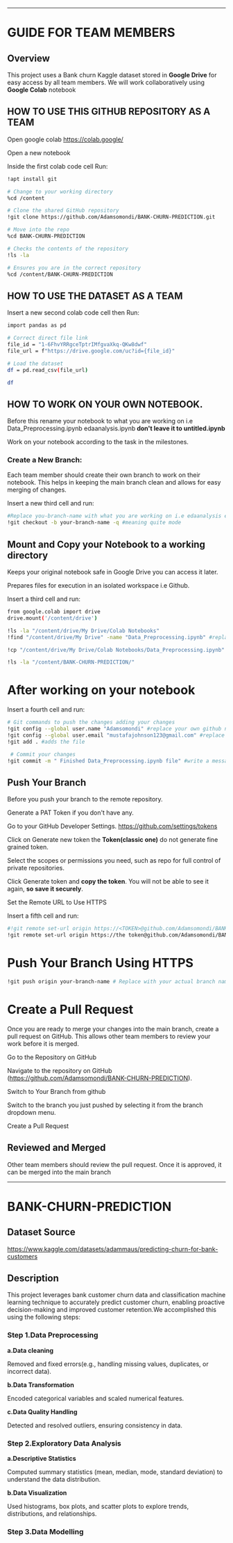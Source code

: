 ---
# GUIDE FOR TEAM MEMBERS 

## Overview
This project uses a  Bank churn Kaggle dataset stored in **Google Drive** for easy access by all team members. We will work collaboratively using **Google Colab** notebook

## HOW TO USE THIS GITHUB REPOSITORY AS A TEAM

Open google colab https://colab.google/

Open  a new notebook

Inside the first colab code cell Run:
```sh
!apt install git

# Change to your working directory
%cd /content

# Clone the shared GitHub repository
!git clone https://github.com/Adamsomondi/BANK-CHURN-PREDICTION.git

# Move into the repo
%cd BANK-CHURN-PREDICTION

# Checks the contents of the repository
!ls -la

# Ensures you are in the correct repository
%cd /content/BANK-CHURN-PREDICTION
```

## HOW TO USE THE DATASET AS A TEAM

 Insert a new second colab code cell then Run:
 ```sh
 import pandas as pd

# Correct direct file link
file_id = "1-6FhvYRRgceTptrIMfgvaXkq-QKw8dwf"
file_url = f"https://drive.google.com/uc?id={file_id}"

# Load the dataset
df = pd.read_csv(file_url)

df
```

## HOW TO WORK ON YOUR OWN NOTEBOOK.

Before this rename your notebook to what you are working on i.e Data_Preprocessing.ipynb edaanalysis.ipynb<b> don't leave it to untitled.ipynb</b>

Work on your notebook according to the task in the milestones.

 ### Create a New Branch: 
 
 Each team member should create their own branch to work on their notebook. This helps in keeping the main branch clean and allows for easy merging of changes.

 Insert a new third cell and run:
 
 ```sh
 #Replace you-branch-name with what you are working on i.e edaanalysis etc..
 !git checkout -b your-branch-name -q #meaning quite mode
  ```

## Mount and Copy  your Notebook to a  working directory

Keeps your original notebook safe in Google Drive you can access it later.

Prepares files for execution in an isolated workspace i.e Github.

Insert a third cell and run:

```sh
from google.colab import drive
drive.mount('/content/drive')

!ls -la "/content/drive/My Drive/Colab Notebooks"
!find "/content/drive/My Drive" -name "Data_Preprocessing.ipynb" #replace "Data_Preprocessing.ipynb" with the name of your file i.e edaanalysis.ipynb

!cp "/content/drive/My Drive/Colab Notebooks/Data_Preprocessing.ipynb" /content/BANK-CHURN-PREDICTION/ #replace Data_Preprocessing.ipynb with the name of your file

!ls -la "/content/BANK-CHURN-PREDICTION/"
```
 
# After working on your notebook 

 Insert a fourth cell and run:
 
```sh
# Git commands to push the changes adding your changes
!git config --global user.name "Adamsomondi" #replace your own github name.
!git config --global user.email "mustafajohnson123@gmail.com" #replace your own github gmail.
!git add . #adds the file

 # Commit your changes
!git commit -m " Finished Data_Preprocessing.ipynb file" #write a message "finished eda analysis"

```

 ## Push Your Branch
 
 Before you push your branch to the remote repository.

Generate a PAT Token if you don't have any.

Go to your GitHub Developer Settings. https://github.com/settings/tokens

Click on Generate new token the <b>Token(classic one)</b> do not generate fine grained token.

Select the scopes or permissions you need, such as repo for full control of private repositories.

Click Generate token and <b>copy the token</b>. You will not be able to see it again, <b>so save it securely</b>.

 Set the Remote URL to Use HTTPS

Insert a fifth cell and run:

 ```sh
#!git remote set-url origin https://<TOKEN>@github.com/Adamsomondi/BANK-CHURN-PREDICTION.git  #replace <TOKEN> with PAT keys you created.
!git remote set-url origin https://the token@github.com/Adamsomondi/BANK-CHURN-PREDICTION.git #replace the token with what you copied

```

# Push Your Branch Using HTTPS

```sh
!git push origin your-branch-name # Replace with your actual branch name you created earlier

```

 # Create a Pull Request

 Once you are ready to merge your changes into the main branch, create a pull request on GitHub. This allows other team members to review your work before it is merged.
 
 Go to the Repository on GitHub

 Navigate to the repository on GitHub (https://github.com/Adamsomondi/BANK-CHURN-PREDICTION).


 Switch to Your Branch from github

Switch to the branch you just pushed by selecting it from the branch dropdown menu.

Create a Pull Request
 
 ## Reviewed and Merged
 Other team members should review the pull request. Once it is approved, it can be merged into the main branch

  ---
 
# BANK-CHURN-PREDICTION

## Dataset Source

https://www.kaggle.com/datasets/adammaus/predicting-churn-for-bank-customers

## Description

This project leverages bank customer churn data and classification machine learning technique to accurately predict customer churn, enabling proactive decision-making and improved customer retention.We accomplished this using the following steps:

### Step 1.Data Preprocessing

   <b>a.Data cleaning</b>
   
   Removed and fixed errors(e.g., handling missing values, duplicates, or incorrect data).
   
   <b>b.Data Transformation</b>
   
   Encoded categorical variables and scaled numerical features.
   
<b>c.Data Quality Handling</b>
   
   Detected and resolved outliers, ensuring consistency in data.

  ### Step 2.Exploratory Data Analysis
  
<b>a.Descriptive Statistics</b>

Computed summary statistics (mean, median, mode, standard deviation) to understand the data distribution.

<b>b.Data Visualization</b>

Used histograms, box plots, and scatter plots to explore trends, distributions, and relationships.

### Step 3.Data Modelling















